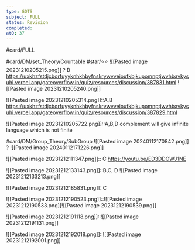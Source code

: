 ```yaml
---
type: GOTS
subject: FULL
status: Revision
completed: 
atQ: 37
---
```

#card/FULL 


#card/DM/set_Theory/Countable
#star/⭐⭐ 
![[Pasted image 20231210205215.png]]
?
B https://uxkhzfstdjcborfuyyknhkhbyfnskrywvveioufkbjkupomnptjwvhbavkysuhi.vercel.app/gateoverflow.in/quiz/resources/discussion/387831.html ![[Pasted image 20231210205240.png]]



![[Pasted image 20231210205314.png]]::A,B https://uxkhzfstdjcborfuyyknhkhbyfnskrywvveioufkbjkupomnptjwvhbavkysuhi.vercel.app/gateoverflow.in/quiz/resources/discussion/387829.html

![[Pasted image 20231210205722.png]]::A,B,D complement will give infinite language which is not finite <!--SR:!2024-01-24,4,170-->

#card/DM/Group_Theory/SubGroup
![[Pasted image 20240112170842.png]]
?
![[Pasted image 20240112171226.png]]



![[Pasted image 20231212111347.png]]:: C https://youtu.be/ED3DDOWJ1NE <!--SR:!2024-01-24,4,170-->

![[Pasted image 20231212133143.png]]::B,C, D ![[Pasted image 20231212133213.png]]



![[Pasted image 20231212185831.png]]::C

![[Pasted image 20231212190523.png]]::![[Pasted image 20231212190533.png]]![[Pasted image 20231212190539.png]]

![[Pasted image 20231212191118.png]]::![[Pasted image 20231212191131.png]]

![[Pasted image 20231212192018.png]]::![[Pasted image 20231212192001.png]]
